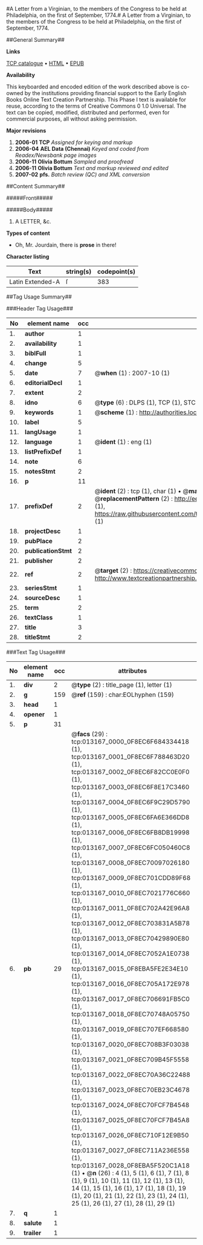 #A Letter from a Virginian, to the members of the Congress to be held at Philadelphia, on the first of September, 1774.#
A Letter from a Virginian, to the members of the Congress to be held at Philadelphia, on the first of September, 1774.

##General Summary##

**Links**

[TCP catalogue](http://www.ota.ox.ac.uk/tcp/)  • 
[HTML](http://tei.it.ox.ac.uk/tcp/Texts-HTML/free/N10/N10387.html)  • 
[EPUB](http://tei.it.ox.ac.uk/tcp/Texts-EPUB/free/N10/N10387.epub)

**Availability**

This keyboarded and encoded edition of the
	       work described above is co-owned by the institutions
	       providing financial support to the Early English Books
	       Online Text Creation Partnership. This Phase I text is
	       available for reuse, according to the terms of Creative
	       Commons 0 1.0 Universal. The text can be copied,
	       modified, distributed and performed, even for
	       commercial purposes, all without asking permission.

**Major revisions**

1. __2006-01__ __TCP__ *Assigned for keying and markup*
1. __2006-04__ __AEL Data (Chennai)__ *Keyed and coded from Readex/Newsbank page images*
1. __2006-11__ __Olivia Bottum__ *Sampled and proofread*
1. __2006-11__ __Olivia Bottum__ *Text and markup reviewed and edited*
1. __2007-02__ __pfs.__ *Batch review (QC) and XML conversion*

##Content Summary##

#####Front#####

#####Body#####

1. A LETTER, &c.

**Types of content**

  * Oh, Mr. Jourdain, there is **prose** in there!

**Character listing**


|Text|string(s)|codepoint(s)|
|---|---|---|
|Latin Extended-A|ſ|383|

##Tag Usage Summary##

###Header Tag Usage###

|No|element name|occ|attributes|
|---|---|---|---|
|1.|__author__|1||
|2.|__availability__|1||
|3.|__biblFull__|1||
|4.|__change__|5||
|5.|__date__|7| @__when__ (1) : 2007-10 (1)|
|6.|__editorialDecl__|1||
|7.|__extent__|2||
|8.|__idno__|6| @__type__ (6) : DLPS (1), TCP (1), STC (1), NOTIS (1), IMAGE-SET (1), EVANS-CITATION (1)|
|9.|__keywords__|1| @__scheme__ (1) : http://authorities.loc.gov/ (1)|
|10.|__label__|5||
|11.|__langUsage__|1||
|12.|__language__|1| @__ident__ (1) : eng (1)|
|13.|__listPrefixDef__|1||
|14.|__note__|6||
|15.|__notesStmt__|2||
|16.|__p__|11||
|17.|__prefixDef__|2| @__ident__ (2) : tcp (1), char (1)  •  @__matchPattern__ (2) : ([0-9\-]+):([0-9IVX]+) (1), (.+) (1)  •  @__replacementPattern__ (2) : http://eebo.chadwyck.com/downloadtiff?vid=$1&page=$2 (1), https://raw.githubusercontent.com/textcreationpartnership/Texts/master/tcpchars.xml#$1 (1)|
|18.|__projectDesc__|1||
|19.|__pubPlace__|2||
|20.|__publicationStmt__|2||
|21.|__publisher__|2||
|22.|__ref__|2| @__target__ (2) : https://creativecommons.org/publicdomain/zero/1.0/ (1), http://www.textcreationpartnership.org/docs/. (1)|
|23.|__seriesStmt__|1||
|24.|__sourceDesc__|1||
|25.|__term__|2||
|26.|__textClass__|1||
|27.|__title__|3||
|28.|__titleStmt__|2||


###Text Tag Usage###

|No|element name|occ|attributes|
|---|---|---|---|
|1.|__div__|2| @__type__ (2) : title_page (1), letter (1)|
|2.|__g__|159| @__ref__ (159) : char:EOLhyphen (159)|
|3.|__head__|1||
|4.|__opener__|1||
|5.|__p__|31||
|6.|__pb__|29| @__facs__ (29) : tcp:013167_0000_0F8EC6F684334418 (1), tcp:013167_0001_0F8EC6F788463D20 (1), tcp:013167_0002_0F8EC6F82CC0E0F0 (1), tcp:013167_0003_0F8EC6F8E17C3460 (1), tcp:013167_0004_0F8EC6F9C29D5790 (1), tcp:013167_0005_0F8EC6FA6E366DD8 (1), tcp:013167_0006_0F8EC6FB8DB19998 (1), tcp:013167_0007_0F8EC6FC050460C8 (1), tcp:013167_0008_0F8EC70097026180 (1), tcp:013167_0009_0F8EC701CDD89F68 (1), tcp:013167_0010_0F8EC7021776C660 (1), tcp:013167_0011_0F8EC702A42E96A8 (1), tcp:013167_0012_0F8EC703831A5B78 (1), tcp:013167_0013_0F8EC70429890E80 (1), tcp:013167_0014_0F8EC7052A1E0738 (1), tcp:013167_0015_0F8EBA5FE2E34E10 (1), tcp:013167_0016_0F8EC705A172E978 (1), tcp:013167_0017_0F8EC706691FB5C0 (1), tcp:013167_0018_0F8EC70748A05750 (1), tcp:013167_0019_0F8EC707EF668580 (1), tcp:013167_0020_0F8EC708B3F03038 (1), tcp:013167_0021_0F8EC709B45F5558 (1), tcp:013167_0022_0F8EC70A36C22488 (1), tcp:013167_0023_0F8EC70EB23C4678 (1), tcp:013167_0024_0F8EC70FCF7B4548 (1), tcp:013167_0025_0F8EC70FCF7B45A8 (1), tcp:013167_0026_0F8EC710F12E9B50 (1), tcp:013167_0027_0F8EC711A236E558 (1), tcp:013167_0028_0F8EBA5F520C1A18 (1)  •  @__n__ (26) : 4 (1), 5 (1), 6 (1), 7 (1), 8 (1), 9 (1), 10 (1), 11 (1), 12 (1), 13 (1), 14 (1), 15 (1), 16 (1), 17 (1), 18 (1), 19 (1), 20 (1), 21 (1), 22 (1), 23 (1), 24 (1), 25 (1), 26 (1), 27 (1), 28 (1), 29 (1)|
|7.|__q__|1||
|8.|__salute__|1||
|9.|__trailer__|1||
